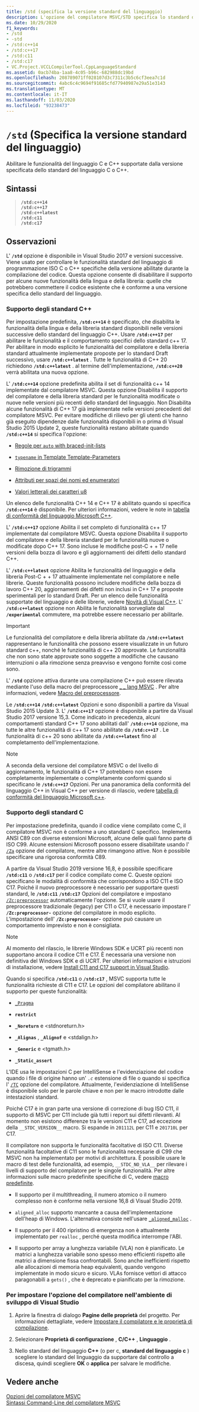 ```yaml
---
title: /std (specifica la versione standard del linguaggio)
description: L'opzione del compilatore MSVC/STD specifica lo standard del linguaggio C o C++ supportato dal compilatore.
ms.date: 10/29/2020
f1_keywords:
- /std
- -std
- /std:c++14
- /std:c++17
- /std:c11
- /std:c17
- VC.Project.VCCLCompilerTool.CppLanguageStandard
ms.assetid: 0acb74ba-1aa8-4c05-b96c-682988dc19bd
ms.openlocfilehash: 208789071ff028107d3c7311c3b5c6cf3eea7c1d
ms.sourcegitcommit: 4abc6c4c9694f91685cfd77940987e29a51e3143
ms.translationtype: MT
ms.contentlocale: it-IT
ms.lasthandoff: 11/03/2020
ms.locfileid: "93238473"
---
```

# <a name="std-specify-language-standard-version"></a>`/std` (Specifica la versione standard del linguaggio)

Abilitare le funzionalità del linguaggio C e C++ supportate dalla versione specificata dello standard del linguaggio C o C++.

## <a name="syntax"></a>Sintassi

> **`/std:c++14`**\
> **`/std:c++17`**\
> **`/std:c++latest`**\
> **`/std:c11`**\
> **`/std:c17`**

## <a name="remarks"></a>Osservazioni

L' **`/std`** opzione è disponibile in Visual Studio 2017 e versioni successive. Viene usato per controllare le funzionalità standard del linguaggio di programmazione ISO C o C++ specifiche della versione abilitate durante la compilazione del codice. Questa opzione consente di disabilitare il supporto per alcune nuove funzionalità della lingua e della libreria: quelle che potrebbero commettere il codice esistente che è conforme a una versione specifica dello standard del linguaggio.

### <a name="c-standards-support"></a>Supporto degli standard C++

Per impostazione predefinita, **`/std:c++14`** è specificato, che disabilita le funzionalità della lingua e della libreria standard disponibili nelle versioni successive dello standard del linguaggio C++. Usare  **`/std:c++17`** per abilitare le funzionalità e il comportamento specifici dello standard c++ 17. Per abilitare in modo esplicito le funzionalità del compilatore e della libreria standard attualmente implementate proposte per lo standard Draft successivo, usare **`/std:c++latest`** . Tutte le funzionalità di C++ 20 richiedono **`/std:c++latest`** . al termine dell'implementazione, **`/std:c++20`** verrà abilitata una nuova opzione.

L' **`/std:c++14`** opzione predefinita abilita il set di funzionalità c++ 14 implementate dal compilatore MSVC. Questa opzione Disabilita il supporto del compilatore e della libreria standard per le funzionalità modificate o nuove nelle versioni più recenti dello standard del linguaggio. Non Disabilita alcune funzionalità di C++ 17 già implementate nelle versioni precedenti del compilatore MSVC. Per evitare modifiche di rilievo per gli utenti che hanno già eseguito dipendenze dalle funzionalità disponibili in o prima di Visual Studio 2015 Update 2, queste funzionalità restano abilitate quando **`/std:c++14`** si specifica l'opzione:

- [Regole per `auto` with braced-init-lists](https://wg21.link/n3922)

- [`typename` in Template Template-Parameters](https://wg21.link/n4051)

- [Rimozione di trigrammi](https://wg21.link/n4086)

- [Attributi per spazi dei nomi ed enumeratori](https://wg21.link/n4266)

- [Valori letterali dei caratteri u8](https://wg21.link/n4267)

Un elenco delle funzionalità C++ 14 e C++ 17 è abilitato quando si specifica **`/std:c++14`** è disponibile. Per ulteriori informazioni, vedere le note in [tabella di conformità del linguaggio Microsoft C++](../../overview/visual-cpp-language-conformance.md).

L' **`/std:c++17`** opzione Abilita il set completo di funzionalità c++ 17 implementate dal compilatore MSVC. Questa opzione Disabilita il supporto del compilatore e della libreria standard per le funzionalità nuove o modificate dopo C++ 17. Sono incluse le modifiche post-C + + 17 nelle versioni della bozza di lavoro e gli aggiornamenti dei difetti dello standard C++.

L' **`/std:c++latest`** opzione Abilita le funzionalità del linguaggio e della libreria Post-C + + 17 attualmente implementate nel compilatore e nelle librerie. Queste funzionalità possono includere modifiche della bozza di lavoro C++ 20, aggiornamenti dei difetti non inclusi in C++ 17 e proposte sperimentali per lo standard Draft. Per un elenco delle funzionalità supportate del linguaggio e delle librerie, vedere [Novità di Visual C++](../../overview/what-s-new-for-visual-cpp-in-visual-studio.md). L' **`/std:c++latest`** opzione non Abilita le funzionalità sorvegliate dal **`/experimental`** commutere, ma potrebbe essere necessario per abilitarle.

> [!IMPORTANT]
> Le funzionalità del compilatore e della libreria abilitate da **`/std:c++latest`** rappresentano le funzionalità che possono essere visualizzate in un futuro standard c++, nonché le funzionalità di c++ 20 approvate. Le funzionalità che non sono state approvate sono soggette a modifiche che causano interruzioni o alla rimozione senza preavviso e vengono fornite così come sono.

L' **`/std`** opzione attiva durante una compilazione C++ può essere rilevata mediante l'uso della macro del preprocessore [ \_ \_ lang MSVC](../../preprocessor/predefined-macros.md) . Per altre informazioni, vedere [Macro del preprocessore](../../preprocessor/predefined-macros.md).

Le **`/std:c++14`** **`/std:c++latest`** Opzioni e sono disponibili a partire da Visual Studio 2015 Update 3. L' **`/std:c++17`** opzione è disponibile a partire da Visual Studio 2017 versione 15,3. Come indicato in precedenza, alcuni comportamenti standard C++ 17 sono abilitati dall' **`/std:c++14`** opzione, ma tutte le altre funzionalità di c++ 17 sono abilitate da **`/std:c++17`** . Le funzionalità di c++ 20 sono abilitate da **`/std:c++latest`** fino al completamento dell'implementazione.

> [!NOTE]
> A seconda della versione del compilatore MSVC o del livello di aggiornamento, le funzionalità di C++ 17 potrebbero non essere completamente implementate o completamente conformi quando si specificano le **`/std:c++17`** Opzioni. Per una panoramica della conformità del linguaggio C++ in Visual C++ per versione di rilascio, vedere [tabella di conformità del linguaggio Microsoft c++](../../overview/visual-cpp-language-conformance.md).

### <a name="c-standards-support"></a>Supporto degli standard C

Per impostazione predefinita, quando il codice viene compilato come C, il compilatore MSVC non è conforme a uno standard C specifico. Implementa ANSI C89 con diverse estensioni Microsoft, alcune delle quali fanno parte di ISO C99. Alcune estensioni Microsoft possono essere disabilitate usando l' [`/Za`](za-ze-disable-language-extensions.md) opzione del compilatore, mentre altre rimangono attive. Non è possibile specificare una rigorosa conformità C89.

A partire da Visual Studio 2019 versione 16,8, è possibile specificare **`/std:c11`** o **`/std:c17`** per il codice compilato come C. Queste opzioni specificano le modalità di conformità che corrispondono a ISO C11 e ISO C17. Poiché il nuovo preprocessore è necessario per supportare questi standard, le **`/std:c11`** **`/std:c17`** Opzioni del compilatore e impostano [`/Zc:preprocessor`](zc-preprocessor.md) automaticamente l'opzione. Se si vuole usare il preprocessore tradizionale (legacy) per C11 o C17, è necessario impostare l' **`/Zc:preprocessor-`** opzione del compilatore in modo esplicito. L'impostazione dell' **`/Zc:preprocessor-`** opzione può causare un comportamento imprevisto e non è consigliata.

> [!NOTE]
> Al momento del rilascio, le librerie Windows SDK e UCRT più recenti non supportano ancora il codice C11 e C17. È necessaria una versione non definitiva del Windows SDK e di UCRT. Per ulteriori informazioni e istruzioni di installazione, vedere [Install C11 and C17 support in Visual Studio](../../overview/install-c17-support.md).

Quando si specifica **`/std:c11`** o **`/std:c17`** , MSVC supporta tutte le funzionalità richieste di C11 e C17. Le opzioni del compilatore abilitano il supporto per queste funzionalità:

- [`_Pragma`](../../preprocessor/pragma-directives-and-the-pragma-keyword.md#the-_pragma-preprocessing-operator-c99-c11)

- **`restrict`**

- **`_Noreturn`** e \<stdnoreturn.h>

- **`_Alignas`** , **`_Alignof`** e \<stdalign.h>

- **`_Generic`** e \<tgmath.h>

- **`_Static_assert`**

L'IDE usa le impostazioni C per IntelliSense e l'evidenziazione del codice quando i file di origine hanno un' *`.c`* estensione di file o quando si specifica l' [`/TC`](tc-tp-tc-tp-specify-source-file-type.md) opzione del compilatore. Attualmente, l'evidenziazione di IntelliSense è disponibile solo per le parole chiave e non per le macro introdotte dalle intestazioni standard.

Poiché C17 è in gran parte una versione di correzione di bug ISO C11, il supporto di MSVC per C11 include già tutti i report sui difetti rilevanti. Al momento non esistono differenze tra le versioni C11 e C17, ad eccezione della `__STDC_VERSION__` macro. Si espande in `201112L` per C11 e `201710L` per C17.

Il compilatore non supporta le funzionalità facoltative di ISO C11. Diverse funzionalità facoltative di C11 sono le funzionalità necessarie di C99 che MSVC non ha implementato per motivi di architettura. È possibile usare le macro di test delle funzionalità, ad esempio, `__STDC_NO_VLA__` per rilevare i livelli di supporto del compilatore per le singole funzionalità. Per altre informazioni sulle macro predefinite specifiche di C, vedere [macro predefinite](../../preprocessor/predefined-macros.md).

- Il supporto per il multithreading, il numero atomico o il numero complesso non è conforme nella versione 16,8 di Visual Studio 2019.

- `aligned_alloc` supporto mancante a causa dell'implementazione dell'heap di Windows. L'alternativa consiste nell'usare [`_aligned_malloc`](../../c-runtime-library/reference/aligned-malloc.md) .

- Il supporto per il 400 ripristino di emergenza non è attualmente implementato per `realloc` , perché questa modifica interrompe l'ABI.

- Il supporto per array a lunghezza variabile (VLA) non è pianificato. Le matrici a lunghezza variabile sono spesso meno efficienti rispetto alle matrici a dimensione fissa confrontabili. Sono anche inefficienti rispetto alle allocazioni di memoria heap equivalenti, quando vengono implementate in modo sicuro e sicuro. VLAs fornisce vettori di attacco paragonabili a `gets()` , che è deprecato e pianificato per la rimozione.

### <a name="to-set-this-compiler-option-in-the-visual-studio-development-environment"></a>Per impostare l'opzione del compilatore nell'ambiente di sviluppo di Visual Studio

1. Aprire la finestra di dialogo **Pagine delle proprietà** del progetto. Per informazioni dettagliate, vedere [Impostare il compilatore e le proprietà di compilazione](../working-with-project-properties.md).

1. Selezionare **Proprietà di configurazione** , **C/C++** , **Linguaggio** .

1. Nello standard del linguaggio **C++** (o per c, **standard del linguaggio c** ) scegliere lo standard del linguaggio da supportare dal controllo a discesa, quindi scegliere **OK** o **applica** per salvare le modifiche.

## <a name="see-also"></a>Vedere anche

[Opzioni del compilatore MSVC](compiler-options.md)<br/>
[Sintassi Command-Line del compilatore MSVC](compiler-command-line-syntax.md)
